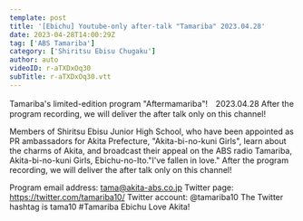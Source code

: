 ```yaml
---
template: post
title: '[Ebichu] Youtube-only after-talk "Tamariba" 2023.04.28'
date: 2023-04-28T14:00:29Z
tag: ['ABS Tamariba']
category: ['Shiritsu Ebisu Chugaku']
author: auto 
videoID: r-aTXDxOq30
subTitle: r-aTXDxOq30.vtt
---
```

Tamariba's limited-edition program "Aftermamariba"!　2023.04.28
After the program recording, we will deliver the after talk only on this channel!

Members of Shiritsu Ebisu Junior High School, who have been appointed as PR ambassadors for Akita Prefecture, "Akita-bi-no-kuni Girls", learn about the charms of Akita, and broadcast their appeal on the ABS radio Tamariba, Akita-bi-no-kuni Girls, Ebichu-no-Ito."I've fallen in love."
After the program recording, we will deliver the after talk only on this channel!


Program email address: tama@akita-abs.co.jp
Twitter page: https://twitter.com/tamariba10/
Twitter account: @tamariba10
The Twitter hashtag is tama10 #Tamariba Ebichu Love Akita!